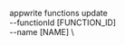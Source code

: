 appwrite functions update \
        --functionId [FUNCTION_ID] \
        --name [NAME] \














